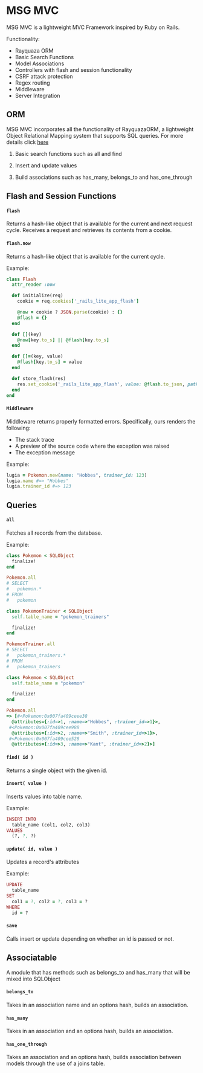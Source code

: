 # MSG MVC
MSG MVC is a lightweight MVC Framework inspired by Ruby on Rails. 

Functionality:
* Rayquaza ORM
* Basic Search Functions
* Model Associations 
* Controllers with flash and session functionality
* CSRF attack protection
* Regex routing
* Middleware
* Server Integration

## ORM
MSG MVC incorporates all the functionality of RayquazaORM, a lightweight Object Relational Mapping system that supports SQL queries.  For more details click [here](https://github.com/andrewlidong/RayquazaORM)

1. Basic search functions such as all and find

2. Insert and update values

3. Build associations such as has_many, belongs_to and has_one_through

## Flash and Session Functions

#### `flash`
Returns a hash-like object that is available for the current and next request cycle.  Receives a request and retrieves its contents from a cookie.  

#### `flash.now`
Returns a hash-like object that is available for the current cycle.  

Example:
```rb
class Flash
  attr_reader :now

  def initialize(req)
    cookie = req.cookies['_rails_lite_app_flash']

    @now = cookie ? JSON.parse(cookie) : {}
    @flash = {}
  end

  def [](key)
    @now[key.to_s] || @flash[key.to_s]
  end

  def []=(key, value)
    @flash[key.to_s] = value
  end

  def store_flash(res)
    res.set_cookie('_rails_lite_app_flash', value: @flash.to_json, path: '/')
  end
end
```

#### `Middleware`
Middleware returns properly formatted errors.  Specifically, ours renders the following:

* The stack trace
* A preview of the source code where the exception was raised
* The exception message

Example: 

```rb
lugia = Pokemon.new(name: "Hobbes", trainer_id: 123)
lugia.name #=> "Hobbes"
lugia.trainer_id #=> 123
```
## Queries

#### `all`

Fetches all records from the database.  

Example: 

```rb
class Pokemon < SQLObject
  finalize!
end

Pokemon.all
# SELECT
#   pokemon.*
# FROM
#   pokemon

class PokemonTrainer < SQLObject
  self.table_name = "pokemon_trainers"

  finalize!
end

PokemonTrainer.all
# SELECT
#   pokemon_trainers.*
# FROM
#   pokemon_trainers

class Pokemon < SQLObject
  self.table_name = "pokemon"

  finalize!
end

Pokemon.all
=> [#<Pokemon:0x007fa409ceee38
  @attributes={:id=>1, :name=>"Hobbes", :trainer_id=>1}>,
 #<Pokemon:0x007fa409cee988
  @attributes={:id=>2, :name=>"Smith", :trainer_id=>1}>,
 #<Pokemon:0x007fa409cee528
  @attributes={:id=>3, :name=>"Kant", :trainer_id=>2}>]
```

#### `find( id )`

Returns a single object with the given id.  

#### `insert( value )`

Inserts values into table name.  

Example:

```rb
INSERT INTO
  table_name (col1, col2, col3)
VALUES
  (?, ?, ?)
```

#### `update( id, value )`

Updates a record's attributes

Example: 

```rb
UPDATE
  table_name
SET
  col1 = ?, col2 = ?, col3 = ?
WHERE
  id = ?
```

#### `save`

Calls insert or update depending on whether an id is passed or not.  

## Associatable

A module that has methods such as belongs_to and has_many that will be mixed into SQLObject

#### `belongs_to`

Takes in an association name and an options hash, builds an association.  

#### `has_many`

Takes in an association and an options hash, builds an association.  

#### `has_one_through`

Takes an association and an options hash, builds association between models through the use of a joins table.  
